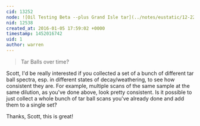 ```yaml
---
cid: 13252
node: ![Oil Testing Beta --plus Grand Isle tar](../notes/eustatic/12-22-2015/oil-testing-beta-plus-grand-isle-tar)
nid: 12538
created_at: 2016-01-05 17:59:02 +0000
timestamp: 1452016742
uid: 1
author: warren
---
```


> Tar Balls over time? 

Scott, I'd be really interested if you collected a set of a bunch of different tar ball spectra, esp. in different states of decay/weathering, to see how consistent they are. For example, multiple scans of the same sample at the same dilution, as you've done above, look pretty consistent. Is it possible to just collect a whole bunch of tar ball scans you've already done and add them to a single set?

Thanks, Scott, this is great!